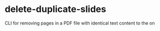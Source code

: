 # delete-duplicate-slides
CLI for removing pages in a PDF file with identical text content to the on
